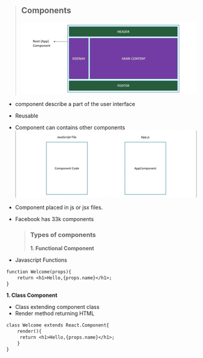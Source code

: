 > ## Components
>
> ![Components](https://github.com/ppm143/AllProjectImages/blob/master/ReactJS%20Tutorial/Components/1.png)

- component describe a part of the user interface
- Reusable
- Component can contains other components
  ![Components](https://github.com/ppm143/AllProjectImages/blob/master/ReactJS%20Tutorial/Components/2.png)
- Component placed in js or jsx files.
- Facebook has 33k components

  > ### Types of components
  >
  > **1. Functional Component**

- Javascript Functions

```
function Welcome(props){
    return <h1>Hello,{props.name}</h1>;
}
```

**1. Class Component**

- Class extending component class
- Render method returning HTML

```
class Welcome extends React.Component{
    render(){
     return <h1>Hello,{props.name}</h1>;
    }
}
```
